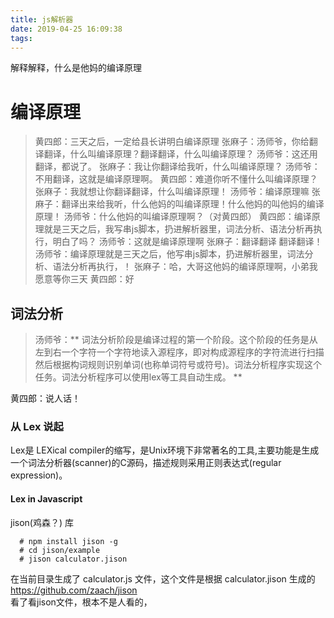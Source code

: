 ```yaml
---
title: js解析器
date: 2019-04-25 16:09:38
tags: 
---
```

解释解释，什么是他妈的编译原理
# 编译原理  

> 黄四郎：三天之后，一定给县长讲明白编译原理
张麻子：汤师爷，你给翻译翻译，什么叫编译原理？翻译翻译，什么叫编译原理？
汤师爷：这还用翻译，都说了。
张麻子：我让你翻译给我听，什么叫编译原理？
汤师爷：不用翻译，这就是编译原理啊。
黄四郎：难道你听不懂什么叫编译原理？
张麻子：我就想让你翻译翻译，什么叫编译原理！
汤师爷：编译原理嘛
张麻子：翻译出来给我听，什么他妈的叫编译原理！什么他妈的叫他妈的编译原理！
汤师爷：什么他妈的叫编译原理啊？（对黄四郎）
黄四郎：编译原理就是三天之后，我写串js脚本，扔进解析器里，词法分析、语法分析再执行，明白了吗？
汤师爷：这就是编译原理啊
张麻子：翻译翻译 翻译翻译！
汤师爷：编译原理就是三天之后，他写串js脚本，扔进解析器里，词法分析、语法分析再执行，！
张麻子：哈，大哥这他妈的编译原理啊，小弟我愿意等你三天
黄四郎：好  

## 词法分析  

> 汤师爷：** 词法分析阶段是编译过程的第一个阶段。这个阶段的任务是从左到右一个字符一个字符地读入源程序，即对构成源程序的字符流进行扫描然后根据构词规则识别单词(也称单词符号或符号)。词法分析程序实现这个任务。词法分析程序可以使用lex等工具自动生成。 **

黄四郎：说人话！  

### 从 Lex 说起
Lex是 LEXical compiler的缩写，是Unix环境下非常著名的工具,主要功能是生成一个词法分析器(scanner)的C源码，描述规则采用正则表达式(regular expression)。

#### Lex in Javascript
jison(鸡森？) 库  

```
  # npm install jison -g
  # cd jison/example
  # jison calculator.jison
```  
在当前目录生成了 calculator.js 文件，这个文件是根据 calculator.jison 生成的  
https://github.com/zaach/jison  
看了看jison文件，根本不是人看的，